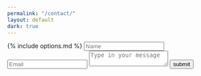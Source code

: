 ```yaml
---
permalink: "/contact/"
layout: default
dark: true
---
```


<section class = 'form flex-in'>
  <div class = 'widget'>
    <form  action = 'https://formspree.io/info@funweirdscience.com' method = 'POST' id = 'form'>
       {% include options.md %}
      <input name = 'name' type = 'text' required placeholder = 'Name' id = 'name'>
      <input name = 'email' type = 'email' required placeholder = 'Email' id = 'email'>
      <textarea name = 'message' required id = 'message' placeholder = 'Type in your message' id = 'message'></textarea>
      <input class = 'submit' type = 'submit' value = 'submit'>
    </form>
  </div>
</section>
